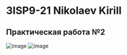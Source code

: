# 3ISP9-21 Nikolaev Kirill
## Практическая работа №2
![image](https://github.com/lifst4ke/wardrobe/assets/143878792/1f0cb7ae-6f61-4912-a7d2-98a24e567ca2)
![image](https://github.com/lifst4ke/wardrobe/assets/143878792/3707cfe0-ff48-4e1a-8703-0a78780cf796)
